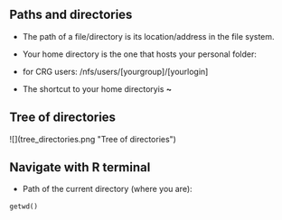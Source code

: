 <h2>Paths and directories</h2>

* The path of a file/directory is its location/address in the file system.

* Your home directory is the one that hosts your personal folder:
+ for CRG users: /nfs/users/[yourgroup]/[yourlogin]

* The shortcut to your home directoryis <b>~</b>

<h2>Tree of directories</h2>
![](tree_directories.png "Tree of directories")

<h2>Navigate with R terminal</h2>

* Path of the current directory (where you are):
```{r}	
getwd()
```
